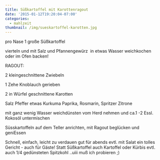 ```yaml
---
title: Süßkartoffel mit Karottenragout
date: '2015-01-12T19:20:04-07:00'
categories:
  - mahlzeit
thumbnail: /img/sueskartoffel-karotten.jpg
---
```

pro Nase 1 große Süßkartoffel 

vierteln und mit Salz und Pfannengewürz  in etwas Wasser weichkochen oder im Ofen backen!

RAGOUT:

2 kleingeschnittene Zwiebeln                          

1 Zehe Knoblauch gerieben

2 in Würfel geschnittene Karotten

Salz Pfeffer etwas Kurkuma Paprika, Rosmarin, Spritzer Zitrone

mit ganz wenig Wasser weichdünsten
vom Herd nehmen und ca.1 -2 Essl. Kokosöl untermischen

Süsskartoffeln auf dem Teller anrichten, mit Ragout beglücken und geniEssen

Schnell, einfach, leicht zu verdauen gut für abends evtl. mit Salat ein tolles Gericht - auch für Gäste! Statt Süßkartoffel auch Kartoffel oder Kürbis evtl. auch 1/4 gedünsteten Spitzkohl ..uiii muß ich probieren ;)
